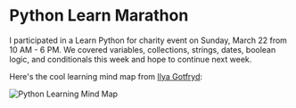 # Python Learn Marathon

I participated in a Learn Python for charity event on Sunday, March 22 from 10 AM - 6 PM. We covered variables, collections, strings, dates, boolean logic, and conditionals this week and hope to continue next week.

Here's the cool learning mind map from [Ilya Gotfryd](https://github.com/ilyaGotfryd):

![Python Learning Mind Map](https://github.com/ilyaGotfryd/python-learn-marathon/raw/master/python-learn-marathon-mind-map.png)
